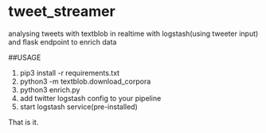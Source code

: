 # tweet_streamer
analysing tweets with textblob in realtime with logstash(using tweeter input) and flask endpoint to enrich data

##USAGE
  1. pip3 install -r requirements.txt
  2. python3 -m textblob.download_corpora
  3. python3 enrich.py
  4. add twitter logstash config to your pipeline
  4. start logstash service(pre-installed)
  
  That is it.
